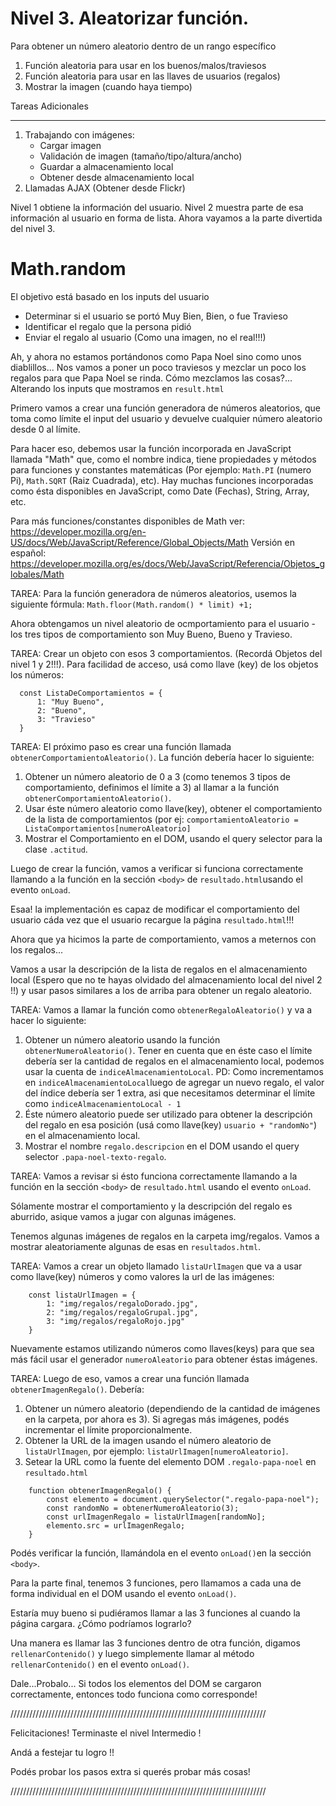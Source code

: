 # Nivel 3. Aleatorizar función.

Para obtener un número aleatorio dentro de un rango específico

1. Función aleatoria para usar en los buenos/malos/traviesos
2. Función aleatoria para usar en las llaves de usuarios (regalos)
3. Mostrar la imagen (cuando haya tiempo)

Tareas Adicionales

---

1. Trabajando con imágenes:
    - Cargar imagen
    - Validación de imagen (tamaño/tipo/altura/ancho)
    - Guardar a almacenamiento local
    - Obtener desde almacenamiento local
2. Llamadas AJAX (Obtener desde Flickr)

Nivel 1 obtiene la información del usuario.
Nivel 2 muestra parte de esa información al usuario en forma de lista.
Ahora vayamos a la parte divertida del nivel 3.

# Math.random

El objetivo está basado en los inputs del usuario

-   Determinar si el usuario se portó Muy Bien, Bien, o fue Travieso
-   Identificar el regalo que la persona pidió
-   Enviar el regalo al usuario (Como una imagen, no el real!!!)

Ah, y ahora no estamos portándonos como Papa Noel sino como unos diablillos...
Nos vamos a poner un poco traviesos y mezclar un poco los regalos para que Papa Noel se rinda.
Cómo mezclamos las cosas?... Alterando los inputs que mostramos en `result.html`

Primero vamos a crear una función generadora de números aleatorios, que toma como
límite el input del usuario y devuelve cualquier número aleatorio desde 0 al límite.

Para hacer eso, debemos usar la función incorporada en JavaScript llamada "Math" que,
como el nombre indica, tiene propiedades y métodos para funciones y constantes matemáticas
(Por ejemplo: `Math.PI` (numero Pi), `Math.SQRT` (Raiz Cuadrada), etc). Hay muchas funciones
incorporadas como ésta disponibles en JavaScript, como Date (Fechas), String, Array, etc.

Para más funciones/constantes disponibles de Math ver:
https://developer.mozilla.org/en-US/docs/Web/JavaScript/Reference/Global_Objects/Math
Versión en español:
https://developer.mozilla.org/es/docs/Web/JavaScript/Referencia/Objetos_globales/Math

TAREA: Para la función generadora de números aleatorios, usemos la siguiente fórmula:
`Math.floor(Math.random() * limit) +1;`

Ahora obtengamos un nivel aleatorio de ocmportamiento para el usuario - los tres tipos
de comportamiento son Muy Bueno, Bueno y Travieso.

TAREA: Crear un objeto con esos 3 comportamientos. (Recordá Objetos del nivel 1 y 2!!!).
Para facilidad de acceso, usá como llave (key) de los objetos los números:

```
  const ListaDeComportamientos = {
      1: "Muy Bueno",
      2: "Bueno",
      3: "Travieso"
  }
```

TAREA: El próximo paso es crear una función llamada `obtenerComportamientoAleatorio()`.
La función debería hacer lo siguiente:

1. Obtener un número aleatorio de 0 a 3 (como tenemos 3 tipos de comportamiento,
   definimos el límite a 3) al llamar a la función `obtenerComportamientoAleatorio()`.
2. Usar éste número aleatorio como llave(key), obtener el comportamiento de la lista
   de comportamientos (por ej: `comportamientoAleatorio = ListaComportamientos[numeroAleatorio]`
3. Mostrar el Comportamiento en el DOM, usando el query selector para la clase `.actitud`.

Luego de crear la función, vamos a verificar si funciona correctamente llamando a la función en
la sección `<body>` de `resultado.html`usando el evento `onLoad`.

Esaa! la implementación es capaz de modificar el comportamiento del usuario cáda vez que el
usuario recargue la página `resultado.html`!!!

Ahora que ya hicimos la parte de comportamiento, vamos a meternos con los regalos...

Vamos a usar la descripción de la lista de regalos en el almacenamiento local (Espero que no
te hayas olvidado del almacenamiento local del nivel 2 !!) y usar pasos similares a los de
arriba para obtener un regalo aleatorio.

TAREA: Vamos a llamar la función como `obtenerRegaloAleatorio()` y va a hacer lo siguiente:

1. Obtener un número aleatorio usando la función `obtenerNumeroAleatorio()`. Tener en cuenta
   que en éste caso el límite debería ser la cantidad de regalos en el almacenamiento local, 
   podemos usar la cuenta de `indiceAlmacenamientoLocal`.
   PD: Como incrementamos en `indiceAlmacenamientoLocal`luego de agregar un nuevo regalo, el valor
   del índice debería ser 1 extra, asi que necesitamos determinar el límite como `indiceAlmacenamientoLocal - 1`
2. Éste número aleatorio puede ser utilizado para obtener la descripción del regalo en esa posición (usá
   como llave(key) `usuario + "randomNo"`) en el almacenamiento local.
3. Mostrar el nombre `regalo.descripcion` en el DOM usando el query selector `.papa-noel-texto-regalo`.

TAREA: Vamos a revisar si ésto funciona correctamente llamando a la función en la sección `<body>` 
de `resultado.html` usando el evento `onLoad`.

Sólamente mostrar el comportamiento y la descripción del regalo es aburrido, asique vamos a
jugar con algunas imágenes.

Tenemos algunas imágenes de regalos en la carpeta img/regalos. Vamos a mostrar aleatoriamente
algunas de esas en `resultados.html`.

TAREA: Vamos a crear un objeto llamado `listaUrlImagen` que va a usar como llave(key) números y
como valores la url de las imágenes:

```
    const listaUrlImagen = {
        1: "img/regalos/regaloDorado.jpg",
        2: "img/regalos/regaloGrupal.jpg",
        3: "img/regalos/regaloRojo.jpg"
    }

```

Nuevamente estamos utilizando números como llaves(keys) para que sea más fácil usar el generador
`numeroAleatorio` para obtener éstas imágenes.

TAREA: Luego de eso, vamos a crear una función llamada `obtenerImagenRegalo()`. Debería:
1.  Obtener un número aleatorio (dependiendo de la cantidad de imágenes en la carpeta, por ahora
    es 3). Si agregas más imágenes, podés incrementar el límite proporcionalmente.
2.  Obtener la URL de la imagen usando el número aleatorio de `listaUrlImagen`, por ejemplo:
    `listaUrlImagen[numeroAleatorio]`.
3.  Setear la URL como la fuente del elemento DOM `.regalo-papa-noel` en `resultado.html`

```
    function obtenerImagenRegalo() {
        const elemento = document.querySelector(".regalo-papa-noel");
        const randomNo = obtenerNumeroAleatorio(3);
        const urlImagenRegalo = listaUrlImagen[randomNo];
        elemento.src = urlImagenRegalo;
    }
```

Podés verificar la función, llamándola en el evento `onLoad()`en la sección `<body>`.

Para la parte final, tenemos 3 funciones, pero llamamos a cada una de forma individual en el DOM
usando el evento `onLoad()`.

Estaría muy bueno si pudiéramos llamar a las 3 funciones al cuando la página cargara. ¿Cómo podríamos
lograrlo?

Una manera es llamar las 3 funciones dentro de otra función, digamos `rellenarContenido()` y luego
simplemente llamar al método `rellenarContenido()` en el evento `onLoad()`.

Dale...Probalo...
Si todos los elementos del DOM se cargaron correctamente, entonces todo funciona como corresponde!

/////////////////////////////////////////////////////////////////////////////////

Felicitaciones! Terminaste el nivel Intermedio !

Andá a festejar tu logro !!

Podés probar los pasos extra si querés probar más cosas!

/////////////////////////////////////////////////////////////////////////////////
